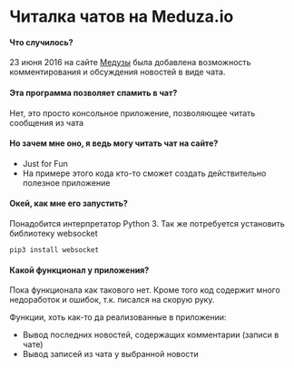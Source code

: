 # Читалка чатов на Meduza.io

#### Что случилось?
23 июня 2016 на сайте [Медузы](https://meduza.io) была добавлена возможность комментирования и обсуждения новостей в виде чата.

#### Эта программа позволяет спамить в чат?
Нет, это просто консольное приложение, позволяющее читать сообщения из чата

#### Но зачем мне оно, я ведь могу читать чат на сайте?
 - Just for Fun
 - На примере этого кода кто-то сможет создать действительно полезное приложение

#### Окей, как мне его запустить?
Понадобится интерпретатор Python 3.
Так же потребуется установить библиотеку websocket
```
pip3 install websocket
```

#### Какой функционал у приложения?
Пока функционала как такового нет. Кроме того код содержит много недоработок и ошибок, т.к. писался на скорую руку.

Функции, хоть как-то да реализованные в приложении:
+ Вывод последних новостей, содержащих комментарии (записи в чате)
+ Вывод записей из чата у выбранной новости
